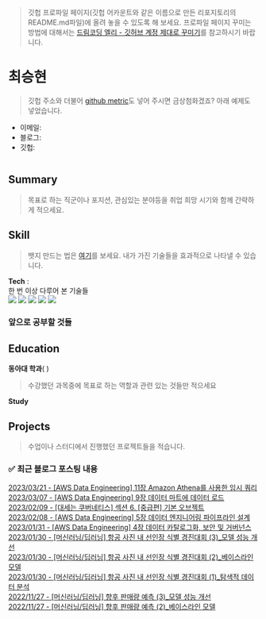 > 깃헙 프로파일 페이지(깃헙 어카운트와 같은 이름으로 만든 리포지토리의 README.md파일)에 올려 놓을 수 있도록 해 보세요. 
> 프로파일 페이지 꾸미는 방법에 대해서는 [드림코딩 엘리 - 깃허브 계정 제대로 꾸미기](https://www.youtube.com/watch?v=w9DfC2BHGPA)를 참고하시기 바랍니다.

# 최승현
> 깃헙 주소와 더불어 [github metric](https://github.com/lowlighter/metrics/blob/master/.github/readme/partials/documentation/setup/action.md)도 넣어 주시면 금상첨화겠죠? 아래 예제도 넣었습니다.

- 이메일:  
- 블로그:  
- 깃헙:  

![]()

## Summary
> 목표로 하는 직군이나 포지션, 관심있는 분야등을 취업 희망 시기와 함께 간략하게 적으세요.

## Skill
> 뱃지 만드는 법은 [여기](https://2dowon.netlify.app/etc/github-badge/)를 보세요. 내가 가진 기술들을 효과적으로 나타낼 수 있습니다.

**Tech** :  
한 번 이상 다루어 본 기술들   
<img src="https://img.shields.io/badge/Python-3766AB?style=flat-square&logo=Python&logoColor=white"/></a>
<img src="https://img.shields.io/badge/Unity-000000?style=flat-square&logo=Unity&logoColor=white"/></a>
<img src="https://img.shields.io/badge/Ubuntu-E95420?style=flat-square&logo=Ubuntu&logoColor=white"/></a>
<img src="https://img.shields.io/badge/Amazon S3-569A31?style=flat-square&logo=Amazon S3&logoColor=white"/></a>
<img src="https://img.shields.io/badge/Numpy-013243?style=flat-square&logo=Numpy&logoColor=white"/></a>  



### 앞으로 공부할 것들



## Education  

**동아대 학과**( )  
> 수강했던 과목중에 목표로 하는 역할과 관련 있는 것들만 적으세요

**Study**



## Projects
> 수업이나 스터디에서 진행했던 프로젝트들을 적습니다.
 

### ✅ 최근 블로그 포스팅 내용

[2023/03/21 - [AWS Data Engineering] 11장 Amazon Athena를 사용한 임시 쿼리](https://vulter3653.tistory.com/43) <br/>
[2023/03/07 - [AWS Data Engineering] 9장 데이터 마트에 데이터 로드](https://vulter3653.tistory.com/42) <br/>
[2023/02/09 - [대세는 쿠버네티스] 섹션 6. [중급편] 기본 오브젝트](https://vulter3653.tistory.com/38) <br/>
[2023/02/08 - [AWS Data Engineering] 5장 데이터 엔지니어링 파이프라인 설계](https://vulter3653.tistory.com/37) <br/>
[2023/01/31 - [AWS Data Engineering] 4장 데이터 카탈로그화, 보안 및 거버넌스](https://vulter3653.tistory.com/33) <br/>
[2023/01/30 - [머신러닝/딥러닝] 항공 사진 내 선인장 식별 경진대회 (3)_모델 성능 개선](https://vulter3653.tistory.com/36) <br/>
[2023/01/30 - [머신러닝/딥러닝] 항공 사진 내 선인장 식별 경진대회 (2)_베이스라인 모델](https://vulter3653.tistory.com/35) <br/>
[2023/01/30 - [머신러닝/딥러닝] 항공 사진 내 선인장 식별 경진대회 (1)_탐색적 데이터 분석](https://vulter3653.tistory.com/34) <br/>
[2022/11/27 - [머신러닝/딥러닝] 향후 판매량 예측 (3)_모델 성능 개선](https://vulter3653.tistory.com/32) <br/>
[2022/11/27 - [머신러닝/딥러닝] 향후 판매량 예측 (2)_베이스라인 모델](https://vulter3653.tistory.com/31) <br/>

